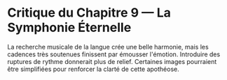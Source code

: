 # Critique du Chapitre 9 — La Symphonie Éternelle
La recherche musicale de la langue crée une belle harmonie, mais les cadences très soutenues finissent par émousser l'émotion. Introduire des ruptures de rythme donnerait plus de relief. Certaines images pourraient être simplifiées pour renforcer la clarté de cette apothéose.
